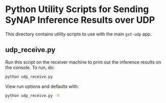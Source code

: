 # Python Utility Scripts for Sending SyNAP Inference Results over UDP
This directory contains utility scripts to use with the main `gst-udp` app.

## udp_receive.py
Run this script on the receiver machine to print out the inference results on the console.
To run, do:
```sh
python udp_receive.py
```
View run options and defaults with:
```sh
python udp_receive.py -h
```